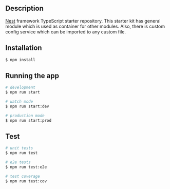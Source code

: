## Description

[Nest](https://github.com/nestjs/nest) framework TypeScript starter repository. This starter kit has general module which is used as container for other modules. Also, there is custom config service which can be imported to any custom file.


## Installation

```bash
$ npm install
```

## Running the app

```bash
# development
$ npm run start

# watch mode
$ npm run start:dev

# production mode
$ npm run start:prod
```

## Test

```bash
# unit tests
$ npm run test

# e2e tests
$ npm run test:e2e

# test coverage
$ npm run test:cov
```
